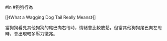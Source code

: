 #ln #狗狗行為 

[[《What a Wagging Dog Tail Really Means》]]

當狗狗看見其他狗狗的尾巴向右甩時，情緒會比較放鬆，但當其他狗狗尾巴向左甩時，會出現較多壓力徵兆。

